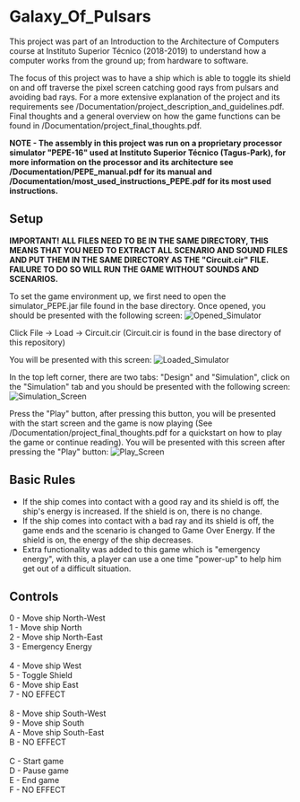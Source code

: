 # Galaxy_Of_Pulsars

This project was part of an Introduction to the Architecture of Computers course at Instituto Superior Técnico (2018-2019) to understand how a computer works from the ground up; from hardware to software.

The focus of this project was to have a ship which is able to toggle its shield on and off traverse the pixel screen catching good rays from pulsars and avoiding bad rays. For a more extensive explanation of the project and its requirements see /Documentation/project_description_and_guidelines.pdf. Final thoughts and a general overview on how the game functions can be found in /Documentation/project_final_thoughts.pdf.

**NOTE - The assembly in this project was run on a proprietary processor simulator "PEPE-16" used at Instituto Superior Técnico (Tagus-Park), for more information on the processor and its architecture see /Documentation/PEPE_manual.pdf for its manual and /Documentation/most_used_instructions_PEPE.pdf for its most used instructions.**

## Setup

**IMPORTANT! ALL FILES NEED TO BE IN THE SAME DIRECTORY, THIS MEANS THAT YOU NEED TO EXTRACT ALL SCENARIO AND SOUND FILES AND PUT THEM IN THE SAME DIRECTORY AS THE "Circuit.cir" FILE. FAILURE TO DO SO WILL RUN THE GAME WITHOUT SOUNDS AND SCENARIOS.**

To set the game environment up, we first need to open the simulator_PEPE.jar file found in the base directory. Once opened, you should be presented with the following screen: ![Opened_Simulator](https://github.com/PaulArandjelovic/GalaxyOfPulsars_IAC/blob/master/README_pictures/simulator_opened.PNG)

Click File -> Load -> Circuit.cir
(Circuit.cir is found in the base directory of this repository)

You will be presented with this screen: ![Loaded_Simulator](https://github.com/PaulArandjelovic/GalaxyOfPulsars_IAC/blob/master/README_pictures/simulator_loaded.PNG)

In the top left corner, there are two tabs: "Design" and "Simulation", click on the "Simulation" tab and you should be presented with the following screen: ![Simulation_Screen](https://github.com/PaulArandjelovic/GalaxyOfPulsars_IAC/blob/master/README_pictures/simulation_screen.PNG)

Press the "Play" button, after pressing this button, you will be presented with the start screen and the game is now playing (See /Documentation/project_final_thoughts.pdf for a quickstart on how to play the game or continue reading).
You will be presented with this screen after pressing the "Play" button: ![Play_Screen](https://github.com/PaulArandjelovic/GalaxyOfPulsars_IAC/blob/master/README_pictures/play_screen.PNG)

## Basic Rules

* If the ship comes into contact with a good ray and its shield is off, the ship's energy is increased. If the shield is on, there is no change.
* If the ship comes into contact with a bad ray and its shield is off, the game ends and the scenario is changed to Game Over Energy. If the shield is on, the energy of the ship decreases.
* Extra functionality was added to this game which is "emergency energy", with this, a player can use a one time "power-up" to help him get out of a difficult situation.

## Controls

0 - Move ship North-West <br/>
1 - Move ship North <br/>
2 - Move ship North-East <br/>
3 - Emergency Energy <br/>
<br/>
4 - Move ship West <br/>
5 - Toggle Shield <br/>
6 - Move ship East <br/>
7 - NO EFFECT <br/>
<br/>
8 - Move ship South-West <br/>
9 - Move ship South <br/>
A - Move ship South-East <br/>
B - NO EFFECT <br/>
<br/>
C - Start game <br/>
D - Pause game <br/>
E - End game  <br/>
F - NO EFFECT <br/>

